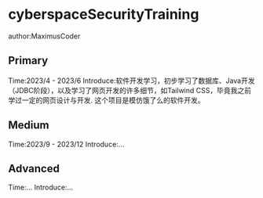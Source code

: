 # cyberspaceSecurityTraining
author:MaximusCoder

## Primary
Time:2023/4 - 2023/6
Introduce:软件开发学习，初步学习了数据库、Java开发（JDBC阶段），以及学习了网页开发的许多细节，如Tailwind CSS，毕竟我之前学过一定的网页设计与开发.
这个项目是模仿饿了么的软件开发。

##  Medium
Time:2023/9 - 2023/12
Introduce:...

## Advanced
Time:...
Introduce:...

